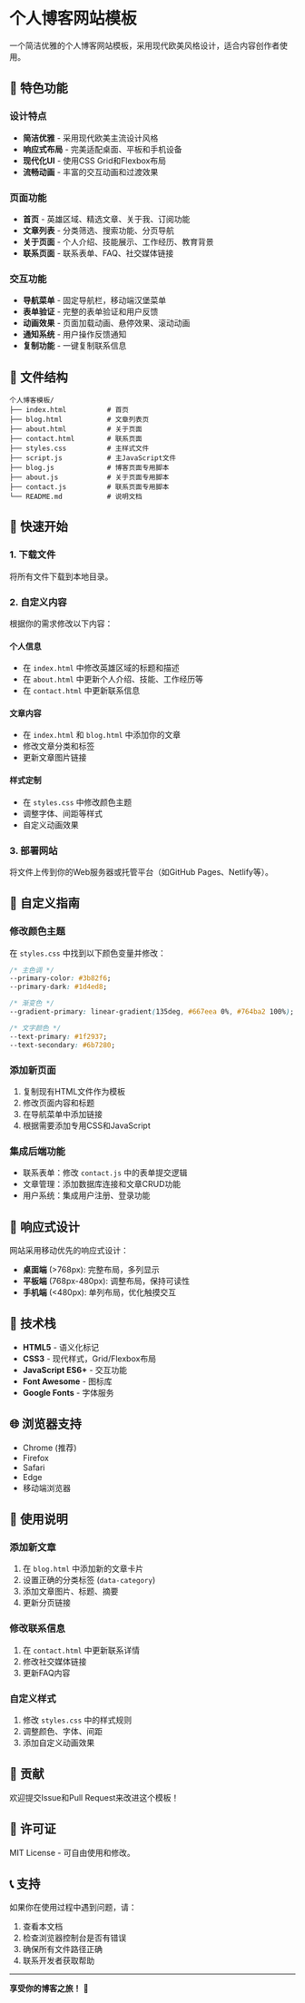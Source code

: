 # 个人博客网站模板

一个简洁优雅的个人博客网站模板，采用现代欧美风格设计，适合内容创作者使用。

## 🌟 特色功能

### 设计特点
- **简洁优雅** - 采用现代欧美主流设计风格
- **响应式布局** - 完美适配桌面、平板和手机设备
- **现代化UI** - 使用CSS Grid和Flexbox布局
- **流畅动画** - 丰富的交互动画和过渡效果

### 页面功能
- **首页** - 英雄区域、精选文章、关于我、订阅功能
- **文章列表** - 分类筛选、搜索功能、分页导航
- **关于页面** - 个人介绍、技能展示、工作经历、教育背景
- **联系页面** - 联系表单、FAQ、社交媒体链接

### 交互功能
- **导航菜单** - 固定导航栏，移动端汉堡菜单
- **表单验证** - 完整的表单验证和用户反馈
- **动画效果** - 页面加载动画、悬停效果、滚动动画
- **通知系统** - 用户操作反馈通知
- **复制功能** - 一键复制联系信息

## 📁 文件结构

```
个人博客模板/
├── index.html          # 首页
├── blog.html           # 文章列表页
├── about.html          # 关于页面
├── contact.html        # 联系页面
├── styles.css          # 主样式文件
├── script.js           # 主JavaScript文件
├── blog.js             # 博客页面专用脚本
├── about.js            # 关于页面专用脚本
├── contact.js          # 联系页面专用脚本
└── README.md           # 说明文档
```

## 🚀 快速开始

### 1. 下载文件
将所有文件下载到本地目录。

### 2. 自定义内容
根据你的需求修改以下内容：

#### 个人信息
- 在 `index.html` 中修改英雄区域的标题和描述
- 在 `about.html` 中更新个人介绍、技能、工作经历等
- 在 `contact.html` 中更新联系信息

#### 文章内容
- 在 `index.html` 和 `blog.html` 中添加你的文章
- 修改文章分类和标签
- 更新文章图片链接

#### 样式定制
- 在 `styles.css` 中修改颜色主题
- 调整字体、间距等样式
- 自定义动画效果

### 3. 部署网站
将文件上传到你的Web服务器或托管平台（如GitHub Pages、Netlify等）。

## 🎨 自定义指南

### 修改颜色主题
在 `styles.css` 中找到以下颜色变量并修改：

```css
/* 主色调 */
--primary-color: #3b82f6;
--primary-dark: #1d4ed8;

/* 渐变色 */
--gradient-primary: linear-gradient(135deg, #667eea 0%, #764ba2 100%);

/* 文字颜色 */
--text-primary: #1f2937;
--text-secondary: #6b7280;
```

### 添加新页面
1. 复制现有HTML文件作为模板
2. 修改页面内容和标题
3. 在导航菜单中添加链接
4. 根据需要添加专用CSS和JavaScript

### 集成后端功能
- 联系表单：修改 `contact.js` 中的表单提交逻辑
- 文章管理：添加数据库连接和文章CRUD功能
- 用户系统：集成用户注册、登录功能

## 📱 响应式设计

网站采用移动优先的响应式设计：

- **桌面端** (>768px): 完整布局，多列显示
- **平板端** (768px-480px): 调整布局，保持可读性
- **手机端** (<480px): 单列布局，优化触摸交互

## 🔧 技术栈

- **HTML5** - 语义化标记
- **CSS3** - 现代样式，Grid/Flexbox布局
- **JavaScript ES6+** - 交互功能
- **Font Awesome** - 图标库
- **Google Fonts** - 字体服务

## 🌐 浏览器支持

- Chrome (推荐)
- Firefox
- Safari
- Edge
- 移动端浏览器

## 📝 使用说明

### 添加新文章
1. 在 `blog.html` 中添加新的文章卡片
2. 设置正确的分类标签 (`data-category`)
3. 添加文章图片、标题、摘要
4. 更新分页链接

### 修改联系信息
1. 在 `contact.html` 中更新联系详情
2. 修改社交媒体链接
3. 更新FAQ内容

### 自定义样式
1. 修改 `styles.css` 中的样式规则
2. 调整颜色、字体、间距
3. 添加自定义动画效果

## 🤝 贡献

欢迎提交Issue和Pull Request来改进这个模板！

## 📄 许可证

MIT License - 可自由使用和修改。

## 📞 支持

如果你在使用过程中遇到问题，请：

1. 查看本文档
2. 检查浏览器控制台是否有错误
3. 确保所有文件路径正确
4. 联系开发者获取帮助

---

**享受你的博客之旅！** 🎉 